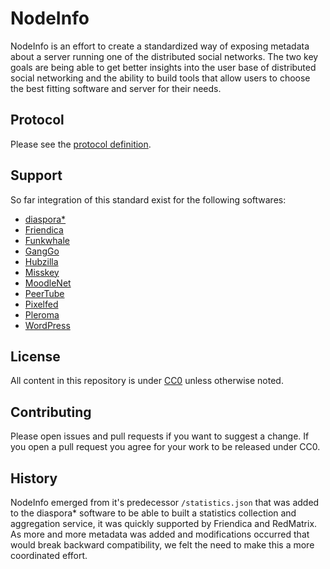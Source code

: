 # NodeInfo

NodeInfo is an effort to create a standardized way of exposing metadata about a
server running one of the distributed social networks. The two key goals are
being able to get better insights into the user base of distributed social
networking and the ability to build tools that allow users to choose the best
fitting software and server for their needs.

## Protocol

Please see the [protocol definition](PROTOCOL.md).

## Support

So far integration of this standard exist for the following softwares:

- [diaspora\*](https://diasporafoundation.org)
- [Friendica](https://friendi.ca)
- [Funkwhale](https://funkwhale.audio)
- [GangGo](https://ganggo.github.io)
- [Hubzilla](https://hubzilla.org)
- [Misskey](https://misskey.xyz)
- [MoodleNet](https://moodle.net)
- [PeerTube](https://joinpeertube.org)
- [Pixelfed](https://pixelfed.org)
- [Pleroma](https://pleroma.social)
- [WordPress](https://wordpress.org/plugins/nodeinfo/)

## License

All content in this repository is under
[CC0](http://creativecommons.org/publicdomain/zero/1.0/) unless otherwise noted.

## Contributing

Please open issues and pull requests if you want to suggest a change. If you
open a pull request you agree for your work to be released under CC0.

## History

NodeInfo emerged from it's predecessor `/statistics.json` that was added to the
diaspora\* software to be able to built a statistics collection and aggregation
service, it was quickly supported by Friendica and RedMatrix. As more and more
metadata was added and modifications occurred that would break backward
compatibility, we felt the need to make this a more coordinated effort.
